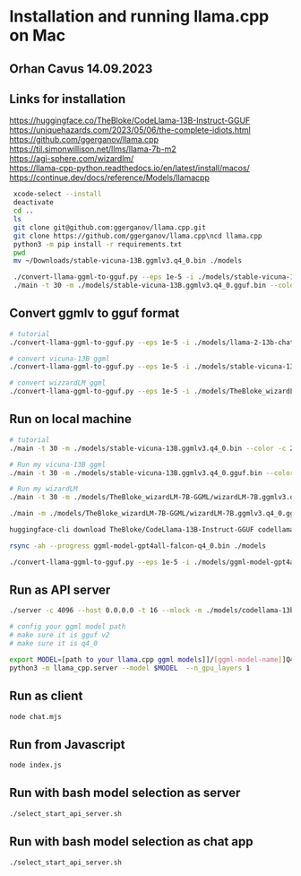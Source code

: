 # Installation and running llama.cpp on Mac

## Orhan Cavus 14.09.2023

## Links for installation

<https://huggingface.co/TheBloke/CodeLlama-13B-Instruct-GGUF>
<https://uniquehazards.com/2023/05/06/the-complete-idiots.html>  
<https://github.com/ggerganov/llama.cpp>  
<https://til.simonwillison.net/llms/llama-7b-m2>  
<https://agi-sphere.com/wizardlm/>  
<https://llama-cpp-python.readthedocs.io/en/latest/install/macos/>
<https://continue.dev/docs/reference/Models/llamacpp>

```bash
 xcode-select --install
 deactivate
 cd ..
 ls
 git clone git@github.com:ggerganov/llama.cpp.git
 git clone https://github.com/ggerganov/llama.cpp\ncd llama.cpp
 python3 -m pip install -r requirements.txt
 pwd
 mv ~/Downloads/stable-vicuna-13B.ggmlv3.q4_0.bin ./models

 ./convert-llama-ggml-to-gguf.py --eps 1e-5 -i ./models/stable-vicuna-13B.ggmlv3.q4_0.bin -o ./models/stable-vicuna-13B.ggmlv3.q4_0.gguf.bin
 ./main -t 30 -m ./models/stable-vicuna-13B.ggmlv3.q4_0.gguf.bin --color -c 2048 --temp 0.7 --repeat_penalty 1.1 -n -1 --interactive-first -r "### Human:" -p "### Human:"\n
```

## Convert ggmlv to gguf format

```bash
# tutorial 
./convert-llama-ggml-to-gguf.py --eps 1e-5 -i ./models/llama-2-13b-chat.ggmlv3.q4_0.bin -o ./models/llama-2-13b-chat.ggmlv3.q4_0.gguf.bin

# convert vicuna-13B ggml
./convert-llama-ggml-to-gguf.py --eps 1e-5 -i ./models/stable-vicuna-13B.ggmlv3.q4_0.bin -o ./models/stable-vicuna-13B.ggmlv3.q4_0.gguf.bin

# convert wizzardLM ggml
./convert-llama-ggml-to-gguf.py --eps 1e-5 -i ./models/TheBloke_wizardLM-7B-GGML/wizardLM-7B.ggmlv3.q4_0.bin -o ./models/TheBloke_wizardLM-7B-GGML/wizardLM-7B.ggmlv3.q4_0.gguf.bin

```

## Run on local machine

```bash
# tutorial
./main -t 30 -m ./models/stable-vicuna-13B.ggmlv3.q4_0.bin --color -c 2048 --temp 0.7 --repeat_penalty 1.1 -n -1 --interactive-first -r "### Human:" -p "### Human:"

# Run my vicuna-13B ggml
./main -t 30 -m ./models/stable-vicuna-13B.ggmlv3.q4_0.gguf.bin --color -c 2048 --temp 0.7 --repeat_penalty 1.1 -n -1 --interactive-first -r "### Human:" -p "### Human:"

# Run my wizardLM
./main -t 30 -m ./models/TheBloke_wizardLM-7B-GGML/wizardLM-7B.ggmlv3.q4_0.gguf.bin --color -c 2048 --temp 0.7 --repeat_penalty 1.1 -n -1 --interactive-first -r "### Human:" -p "### Human:"

./main -m ./models/TheBloke_wizardLM-7B-GGML/wizardLM-7B.ggmlv3.q4_0.gguf.bin -t 4 -c 2048 -n 2048 --color -i --reverse-prompt 'Human:' -p 'Human:'

huggingface-cli download TheBloke/CodeLlama-13B-Instruct-GGUF codellama-13b-instruct.q4_K_M.gguf --local-dir . --local-dir-use-symlinks False

rsync -ah --progress ggml-model-gpt4all-falcon-q4_0.bin ./models

./convert-llama-ggml-to-gguf.py --eps 1e-5 -i ./models/ggml-model-gpt4all-falcon-q4_0.bin -o ./models/ggml-model-gpt4all-falcon-q4_0.gguf.bin

```

## Run as API server

```bash
./server -c 4096 --host 0.0.0.0 -t 16 --mlock -m ./models/codellama-13b-instruct.Q4_K_M.gguf

# config your ggml model path
# make sure it is gguf v2
# make sure it is q4_0

export MODEL=[path to your llama.cpp ggml models]]/[ggml-model-name]]Q4_0.gguf
python3 -m llama_cpp.server --model $MODEL  --n_gpu_layers 1
```

## Run as client

```bash
node chat.mjs

```

## Run from Javascript

```bash
node index.js
```

## Run with bash model selection as server

```bash
./select_start_api_server.sh
```

## Run with bash model selection as chat app

```bash
./select_start_api_server.sh
```

